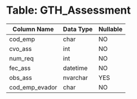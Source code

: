 # Table: GTH_Assessment

| Column Name | Data Type | Nullable |
|-------------|-----------|----------|
| cod_emp | char | NO |
| cvo_ass | int | NO |
| num_req | int | NO |
| fec_ass | datetime | NO |
| obs_ass | nvarchar | YES |
| cod_emp_evador | char | NO |
